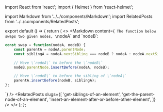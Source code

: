 import React from 'react';
import { Helmet } from 'react-helmet';

import Markdown from '../../components/Markdown';
import RelatedPosts from '../../components/RelatedPosts';

export default () => {
    return (
<>
<Helmet>
    <meta name='keywords' content='insertBefore, nextSibling, parentNode, swap nodes' />
</Helmet>
<Markdown
    content={`
The function below swaps two given nodes, \`nodeA\` and \`nodeB\`:

~~~ javascript
const swap = function(nodeA, nodeB) {
    const parentA = nodeA.parentNode;
    const siblingA = nodeA.nextSibling === nodeB ? nodeA : nodeA.nextSibling;

    // Move \`nodeA\` to before the \`nodeB\`
    nodeB.parentNode.insertBefore(nodeA, nodeB);

    // Move \`nodeB\` to before the sibling of \`nodeA\`
    parentA.insertBefore(nodeB, siblingA);
};
~~~
`}
/>
<RelatedPosts
    slugs={[
        'get-siblings-of-an-element',
        'get-the-parent-node-of-an-element',
        'insert-an-element-after-or-before-other-element',
    ]}
/>
</>
    );
};
